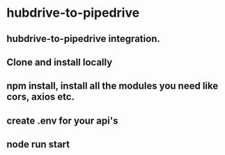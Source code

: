 # hubdrive-to-pipedrive

## hubdrive-to-pipedrive integration.

## Clone and install locally

## npm install, install all the modules you need like cors, axios etc.

## create .env for your api's

## node run start
